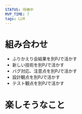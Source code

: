 ```yaml
---
STATUS: 待機中
MVP_TIME: 7
tags: LLM
---
```

# 組み合わせ
- ふりかえり会結果を別PJで活かす
- 新しい技術を別PJで活かす
- バグ対応、注意点を別PJで活かす
- 設計観点を別PJで活かす
- テスト観点を別PJで活かす

# 楽しそうなこと
